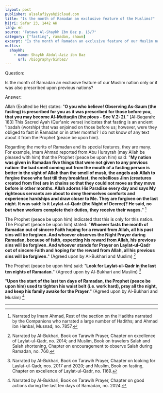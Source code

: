 ```yaml
---
layout: post
publisher: alsalafiyyah@icloud.com
title: "Is the month of Ramadan an exclusive feature of the Muslims?"
hijri: Safar 23, 1442 AH
lang: en
source: "Fatawa Al-Shaykh Ibn Baz p. 15/7"
category: ["fasting", ramadan, shawm]
excerpt: "Is the month of Ramadan an exclusive feature of our Muslim nation only or it was also prescribed upon previous nations?"
muftis:
  shaykh: 
    - name: Shaykh Abdul-Aziz ibn Baz
      url: /biography/binbaz/
---
```


Question: 

Is the month of Ramadan an exclusive feature of our Muslim nation only or it was also prescribed upon previous nations? 

Answer: 

Allah (Exalted be He) states: "**O you who believe! Observing As-Saum (the fasting) is prescribed for you as it was prescribed for those before you, that you may become Al-Muttaqûn (the pious - See V.2: 2).**" [Al-Baqarah: 183] This Sacred Ayah (Qur'anic verse) indicates that fasting is an ancient 'Ibadah (worship) that was enjoined on those before us; however, were they obliged to fast in Ramadan or in other months? I do not know of any text about it from the Prophet (peace be upon him).

Regarding the merits of Ramadan and its special features, they are many. For example, Imam Ahmad reported from Abu Hurayrah (may Allah be pleased with him) that the Prophet (peace be upon him) said: "**My nation was given in Ramadan five things that were not given to any previous nation: the bad smell coming out from the mouth of a fasting person is better in the sight of Allah than the smell of musk, the angels ask Allah to forgive those who fast till they breakfast, the rebellious Jinn (creatures created from fire) are in chains so that they could not move as they move before in other months. Allah adorns His Paradise every day and says My righteous servants are about to deny themselves comforts and experience hardships and draw closer to Me. They are forgiven on the last night. It was said: Is it Laylat-ul-Qadr (the Night of Decree)? He said, no but when workers complete their duties, they receive their wages.**" [^1]

The Prophet (peace be upon him) indicated that this is only for this nation. The Prophet (peace be upon him) stated: "**Whoever fasts the month of Ramadan out of sincere Faith hoping for a reward from Allah, all his past sins will be forgiven. And whoever observes the Night Prayer during Ramadan, because of faith, expecting his reward from Allah, his previous sins will be forgiven. And whoever stands for Prayer on Laylat-ul-Qadr out of sincere Faith and hoping for the reward from Allah, all his previous sins will be forgiven.**" (Agreed upon by Al-Bukhari and Muslim) [^2]

The Prophet (peace be upon him) said: "**Look for Laylat-ul-Qadr in the last ten nights of Ramadan.**" (Agreed upon by Al-Bukhari and Muslim) [^3]

"**Upon the start of the last ten days of Ramadan, the Prophet (peace be upon him) used to tighten his waist belt (i.e. work hard), pray all the night, and keep his family awake for the Prayer.**" (Agreed upon by Al-Bukhari and Muslim) [^4]

---

[^1]: Narrated by Imam Ahmad, Rest of the section on the Hadiths narrated by the Companions who narrated a large number of Hadiths; and Ahmad ibn Hanbal, Musnad, no. 7857.
[^2]: Narrated by Al-Bukhari, Book on Tarawih Prayer, Chapter on excellence of Laylat-ul-Qadr, no. 2014; and Muslim, Book on travelers Salah and Salah shortening, Chapter on encouragement to observe Salah during Ramadan, no. 760.
[^3]: Narrated by Al-Bukhari, Book on Tarawih Prayer, Chapter on looking for Laylat-ul-Qadr, nos. 2017 and 2020; and Muslim, Book on fasting, Chapter on excellence of Laylat-ul-Qadr, no. 1169.
[^4]: Narrated by Al-Bukhari, Book on Tarawih Prayer, Chapter on good actions during the last ten days of Ramadan, no. 2024.
